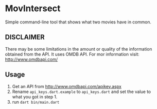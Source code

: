 # MovIntersect
Simple command-line tool that shows what two movies have in common.

## DISCLAIMER
There may be some limitations in the amount or quality of the information obtained from the API.
It uses OMDB API. For mor information visit: http://www.omdbapi.com/

## Usage
1. Get an API from http://www.omdbapi.com/apikey.aspx
2. Rename `api_keys.dart.example` to `api_keys.dart` and set the value to what you got in step 1.
3. run `dart bin/main.dart`